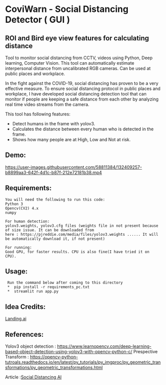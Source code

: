 # CoviWarn - Social Distancing Detector ( GUI )
## ROI and Bird eye view features for calculating distance 
   Tool to monitor social distancing from CCTV, videos using Python, Deep learning, Computer Vision. This tool can 
   automatically estimate interpersonal distance from uncalibrated RGB cameras. Can be used at public places and workplace.

   In the fight against the COVID-19, social distancing has proven to be a very effective measure. To ensure social
   distancing protocol in public places and workplace, I have developed social distancing detection tool that can monitor
   if people are keeping a safe distance from each other by analyzing real time video streams from the camera.

   This tool has following features:

   * Detect humans in the frame with yolov3.
   * Calculates the distance between every human who is detected in the frame.
   * Shows how many people are at High, Low and Not at risk.
   

   ## Demo:

https://user-images.githubusercontent.com/58811384/132409257-b8899aa3-642f-4d1c-b87f-212e72181b38.mp4




## Requirements:

    You will need the following to run this code:
    Python 3
    Opencv(CV2) 4.x
    numpy
    
    For human detection:
    yolov3.weights, yolov3.cfg files (weights file in not present because of size issue. It can be downloaded from 
    here : https://pjreddie.com/media/files/yolov3.weights ...... It will be automatically download it, if not present)
    
    For running: 
    Good GPU, for faster results. CPU is also fine(I have tried it on CPU).
    
## Usage:
     Run the command below after coming to this directory
     *  pip install -r requirements_pc.txt
     *  streamlit run app.py
            

## Idea Credits:

   [Landing.ai](https://landing.ai/landing-ai-creates-an-ai-tool-to-help-customers-monitor-social-distancing-in-the-workplace/)
   
## References:

   Yolov3 object detection : https://www.learnopencv.com/deep-learning-based-object-detection-using-yolov3-with-opencv-python-c/
   Prespective Transform : https://opencv-python-tutroals.readthedocs.io/en/latest/py_tutorials/py_imgproc/py_geometric_transformations/py_geometric_transformations.html
   
   Article :[Social Distancing AI](https://medium.com/@birla.deepak26/social-distancing-ai-using-python-deep-learning-c26b20c9aa4c)
